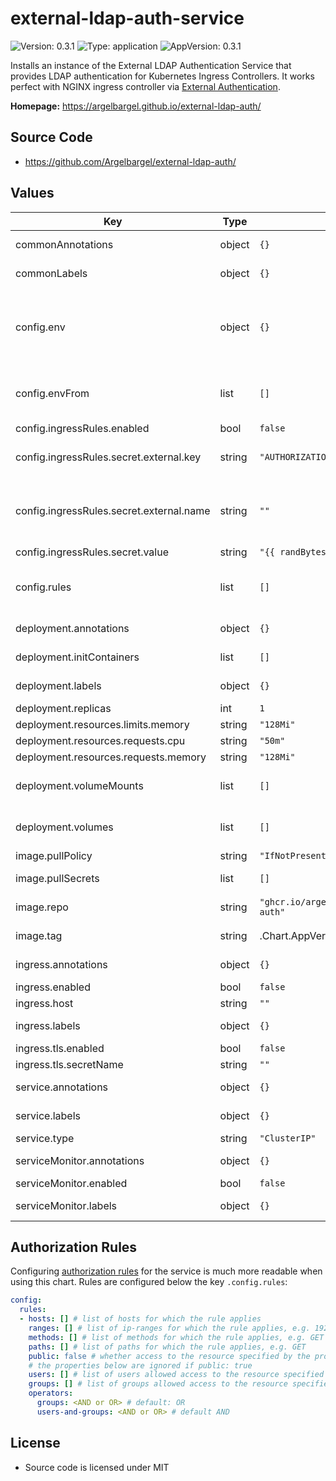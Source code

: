 # external-ldap-auth-service

![Version: 0.3.1](https://img.shields.io/badge/Version-0.3.1-informational?style=flat-square) ![Type: application](https://img.shields.io/badge/Type-application-informational?style=flat-square) ![AppVersion: 0.3.1](https://img.shields.io/badge/AppVersion-0.3.1-informational?style=flat-square)

Installs an instance of the External LDAP Authentication Service that provides LDAP authentication for Kubernetes Ingress Controllers.
It works perfect with NGINX ingress controller via [External Authentication](https://kubernetes.github.io/ingress-nginx/user-guide/nginx-configuration/annotations/#external-authentication).

**Homepage:** <https://argelbargel.github.io/external-ldap-auth/>

## Source Code

* <https://github.com/Argelbargel/external-ldap-auth/>

## Values

| Key | Type | Default | Description |
|-----|------|---------|-------------|
| commonAnnotations | object | `{}` | common annotations for all resources deployed by this chart |
| commonLabels | object | `{}` | common labels for all resources deployed by this chart |
| config.env | object | `{}` | environment-variables for configuration of the service; can be templated e.g to use helm-values    see https://github.com/Argelbargel/external-ldap-auth#environment-variables for allowed keys and values |
| config.envFrom | list | `[]` | further configuration-sources (e.g. secrets for manager-dn and password); can be templated e.g to use helm-values |
| config.ingressRules.enabled | bool | `false` |  |
| config.ingressRules.secret.external.key | string | `"AUTHORIZATION_INGRESS_RULES_SECRET"` | key in the secret where the value for the ingress-secret is stored (can be templated) |
| config.ingressRules.secret.external.name | string | `""` | if set to a non-empty value, the secret validating authorization-rules from the ingress    is injected from the given secret;  otherwise a Secret is created with the value above    (can be templated) |
| config.ingressRules.secret.value | string | `"{{ randBytes 32 }}"` |  |
| config.rules | list | `[]` | authorization rules (see https://github.com/Argelbargel/external-ldap-auth/tree/main/charts/auth-service#authorization-rules) |
| deployment.annotations | object | `{}` | additional annotations specific to the deployment resource |
| deployment.initContainers | list | `[]` | initContainers for the deployment; can be templated e.g to use helm-values |
| deployment.labels | object | `{}` | additional labels specific to the deployment resource |
| deployment.replicas | int | `1` |  |
| deployment.resources.limits.memory | string | `"128Mi"` |  |
| deployment.resources.requests.cpu | string | `"50m"` |  |
| deployment.resources.requests.memory | string | `"128Mi"` |  |
| deployment.volumeMounts | list | `[]` | additional volume mounts for the external-ldap-auth-container; can be templated e.g to use helm-values |
| deployment.volumes | list | `[]` | additional volumes for the deployment; can be templated e.g to use helm-values |
| image.pullPolicy | string | `"IfNotPresent"` |  |
| image.pullSecrets | list | `[]` | image-pull-secrets; can be templated e.g to use helm-values |
| image.repo | string | `"ghcr.io/argelbargel/external-ldap-auth"` | overrides the image-repo for the deployed container-image  |
| image.tag | string | .Chart.AppVersion | overrides the image-tag for the deployed container-image  |
| ingress.annotations | object | `{}` | additional annotations specific to the ingress resource |
| ingress.enabled | bool | `false` |  |
| ingress.host | string | `""` |  |
| ingress.labels | object | `{}` | additional labels specific to the ingress resource |
| ingress.tls.enabled | bool | `false` |  |
| ingress.tls.secretName | string | `""` |  |
| service.annotations | object | `{}` | additional annotations specific to the service resource |
| service.labels | object | `{}` | additional labels specific to the service resource |
| service.type | string | `"ClusterIP"` |  |
| serviceMonitor.annotations | object | `{}` | additional annotations specific to the service-monitor resource |
| serviceMonitor.enabled | bool | `false` |  |
| serviceMonitor.labels | object | `{}` | additional labels specific to the service-monitor resource |

## Authorization Rules

Configuring [authorization rules](https://github.com/Argelbargel/external-ldap-auth#authorization-rules) for the service is much more readable when using this chart.
Rules are configured below the key `.config.rules`:

```yaml
config:
  rules:
  - hosts: [] # list of hosts for which the rule applies
    ranges: [] # list of ip-ranges for which the rule applies, e.g. 192.168.0.1/16
    methods: [] # list of methods for which the rule applies, e.g. GET
    paths: [] # list of paths for which the rule applies, e.g. GET
    public: false # whether access to the resource specified by the properties above is public (true) or restricted (false)
    # the properties below are ignored if public: true
    users: [] # list of users allowed access to the resource specified by the properties above
    groups: [] # list of groups allowed access to the resource specified by the properties above
    operators:
      groups: <AND or OR> # default: OR
      users-and-groups: <AND or OR> # default AND
```

## License
- Source code is licensed under MIT
